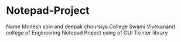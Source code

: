 # Notepad-Project
Name Monesh soin and deepak choursiya
College Swami Vivekanand college of Engineering
Notepad Project using of GUI Tkinter library

